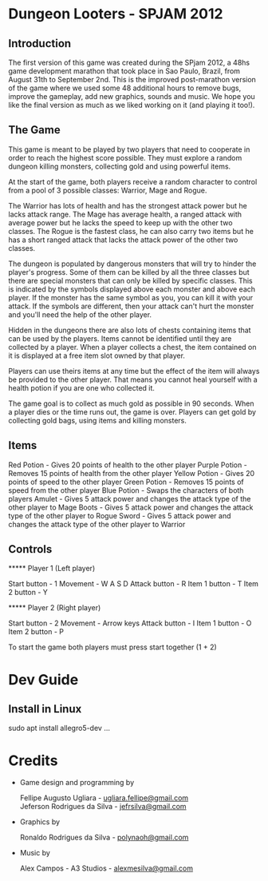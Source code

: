 # Dungeon Looters - SPJAM 2012

## Introduction

The first version of this game was created during the SPjam 2012, a 48hs game 
development marathon that took place in Sao Paulo, Brazil, from August 31th to 
September 2nd. This is the improved post-marathon version of the game where we 
used some 48 additional hours to remove bugs, improve the gameplay, add new
graphics, sounds and music. We hope you like the final version as much as we
liked working on it (and playing it too!).


## The Game

This game is meant to be played by two players that need to cooperate in order
to reach the highest score possible. They must explore a random dungeon killing
monsters, collecting gold and using powerful items.

At the start of the game, both players receive a random character to control
from a pool of 3 possible classes: Warrior, Mage and Rogue. 

The Warrior has lots of health and has the strongest attack power but he lacks
attack range. The Mage has average health, a ranged attack with average power
but he lacks the speed to keep up with the other two classes. The Rogue is the
fastest class, he can also carry two items but he has a short ranged attack 
that lacks the attack power of the other two classes.

The dungeon is populated by dangerous monsters that will try to hinder the
player's progress. Some of them can be killed by all the three classes but there
are special monsters that can only be killed by specific classes. This is 
indicated by the symbols displayed above each monster and above each player. If
the monster has the same symbol as you, you can kill it with your attack. If 
the symbols are different, then your attack can't hurt the monster and you'll
need the help of the other player.

Hidden in the dungeons there are also lots of chests containing items that can
be used by the players. Items cannot be identified until they are collected by a 
player. When a player collects a chest, the item contained on it is displayed
at a free item slot owned by that player. 

Players can use theirs items at any time but the effect of the item will always
be provided to the other player. That means you cannot heal yourself with a 
health potion if you are one who collected it.

The game goal is to collect as much gold as possible in 90 seconds. When a
player dies or the time runs out, the game is over. Players can get gold by 
collecting gold bags, using items and killing monsters. 


## Items

Red Potion    - Gives 20 points of health to the other player
Purple Potion - Removes 15 points of health from the other player
Yellow Potion - Gives 20 points of speed to the other player
Green Potion  - Removes 15 points of speed from the other player
Blue Potion   - Swaps the characters of both players
Amulet        - Gives 5 attack power and changes the attack type of the
		other player to Mage
Boots         - Gives 5 attack power and changes the attack type of the
		other player to Rogue
Sword         - Gives 5 attack power and changes the attack type of the
	 	other player to Warrior


## Controls

***** Player 1 (Left player)

Start button  - 1
Movement      - W A S D
Attack button - R
Item 1 button - T
Item 2 button - Y

***** Player 2 (Right player)

Start button  - 2
Movement      - Arrow keys
Attack button - I
Item 1 button - O
Item 2 button - P

To start the game both players must press start together (1 + 2)


# Dev Guide

## Install in Linux

sudo apt install allegro5-dev ...

# Credits

* Game design and programming by

  Fellipe Augusto Ugliara - <ugliara.fellipe@gmail.com>  
  Jeferson Rodrigues da Silva - <jefrsilva@gmail.com>

* Graphics by

  Ronaldo Rodrigues da Silva - <polynaoh@gmail.com>

* Music by

  Alex Campos - A3 Studios - <alexmesilva@gmail.com>


